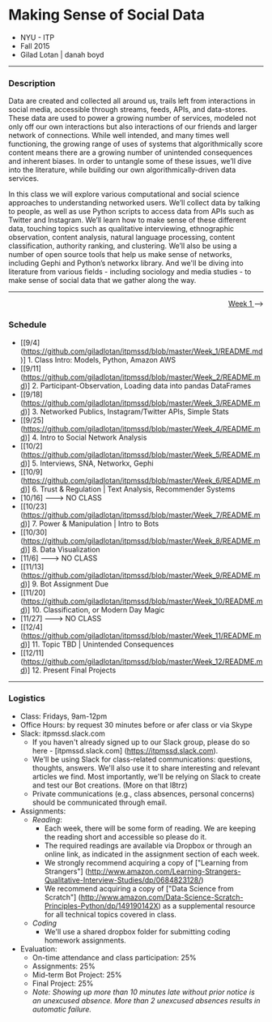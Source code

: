 # Making Sense of Social Data

- NYU - ITP
- Fall 2015
- Gilad Lotan | danah boyd

---
### Description
Data are created and collected all around us, trails left from interactions in social media, accessible through streams, feeds, APIs, and data-stores. These data are used to power a growing number of services, modeled not only off our own interactions but also interactions of our friends and larger network of connections. While well intended, and many times well functioning, the growing range of uses of systems that algorithmically score content means there are a growing number of unintended consequences and inherent biases. In order to untangle some of these issues, we’ll dive into the literature, while building our own algorithmically-driven data services.

In this class we will explore various computational and social science approaches to understanding networked users. We’ll collect data by talking to people, as well as use Python scripts to access data from APIs such as Twitter and Instagram. We’ll learn how to make sense of these different data, touching topics such as qualitative interviewing, ethnographic observation, content analysis, natural language processing, content classification, authority ranking, and clustering. We’ll also be using a number of open source tools that help us make sense of networks, including Gephi and Python’s networkx library. And we'll be diving into literature from various fields - including sociology and media studies - to make sense of social data that we gather along the way.

---
<p align="right"><a href="https://github.com/giladlotan/itpmssd/blob/master/Week_1/README.md"> Week 1 </a> --> </p>

### Schedule

- [[9/4] (https://github.com/giladlotan/itpmssd/blob/master/Week_1/README.md)]   1. Class Intro: Models, Python, Amazon AWS
- [[9/11] (https://github.com/giladlotan/itpmssd/blob/master/Week_2/README.md)]  2. Participant-Observation, Loading data into pandas DataFrames
- [[9/18] (https://github.com/giladlotan/itpmssd/blob/master/Week_3/README.md)]  3. Networked Publics, Instagram/Twitter APIs, Simple Stats
- [[9/25] (https://github.com/giladlotan/itpmssd/blob/master/Week_4/README.md)]  4. Intro to Social Network Analysis
- [[10/2]  (https://github.com/giladlotan/itpmssd/blob/master/Week_5/README.md)] 5. Interviews, SNA, Networkx, Gephi
- [[10/9]  (https://github.com/giladlotan/itpmssd/blob/master/Week_6/README.md)] 6. Trust & Regulation | Text Analysis, Recommender Systems
- [10/16] ---> NO CLASS
- [[10/23] (https://github.com/giladlotan/itpmssd/blob/master/Week_7/README.md)] 7. Power & Manipulation | Intro to Bots
- [[10/30] (https://github.com/giladlotan/itpmssd/blob/master/Week_8/README.md)] 8. Data Visualization
- [11/6]  ---> NO CLASS
- [[11/13] (https://github.com/giladlotan/itpmssd/blob/master/Week_9/README.md)] 9. Bot Assignment Due
- [[11/20] (https://github.com/giladlotan/itpmssd/blob/master/Week_10/README.md)] 10. Classification, or Modern Day Magic
- [11/27] ---> NO CLASS
- [[12/4]  (https://github.com/giladlotan/itpmssd/blob/master/Week_11/README.md)] 11. Topic TBD | Unintended Consequences
- [[12/11] (https://github.com/giladlotan/itpmssd/blob/master/Week_12/README.md)] 12. Present Final Projects

---
### Logistics

- Class: Fridays, 9am-12pm
- Office Hours: by request 30 minutes before or afer class or via Skype
- Slack: itpmssd.slack.com
  - If you haven't already signed up to our Slack group, please do so here - [itpmssd.slack.com] (https://itpmssd.slack.com).
  - We'll be using Slack for class-related communications: questions, thoughts, answers. We'll also use it to share interesting and relevant articles we find. Most importantly, we'll be relying on Slack to create and test our Bot creations. (More on that l8trz)
  - Private communications (e.g., class absences, personal concerns) should be communicated through email.
- Assignments:
  - _Reading_: 
    - Each week, there will be some form of reading. We are keeping the reading short and accessible so please do it. 
    - The required readings are available via Dropbox or through an online link, as indicated in the assignment section of each week.  
    - We strongly recommend acquiring a copy of ["Learning from Strangers"] (http://www.amazon.com/Learning-Strangers-Qualitative-Interview-Studies/dp/0684823128/)
    - We recommend acquiring a copy of ["Data Science from Scratch"] (http://www.amazon.com/Data-Science-Scratch-Principles-Python/dp/149190142X) as a supplemental resource for all technical topics covered in class.
  - _Coding_
    - We'll use a shared dropbox folder for submitting coding homework assignments. 
- Evaluation: 
  - On-time attendance and class participation: 25%
  - Assignments: 25%
  - Mid-term Bot Project: 25%
  - Final Project: 25%
  - _Note: Showing up more than 10 minutes late without prior notice is an unexcused absence. More than 2 unexcused absences results in automatic failure._
